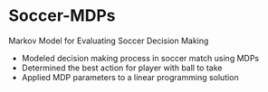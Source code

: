 # Soccer-MDPs
Markov Model for Evaluating Soccer Decision Making
 
* Modeled decision making process in soccer match using MDPs 
* Determined the best action for player with ball to take
* Applied MDP parameters to a linear programming solution 
